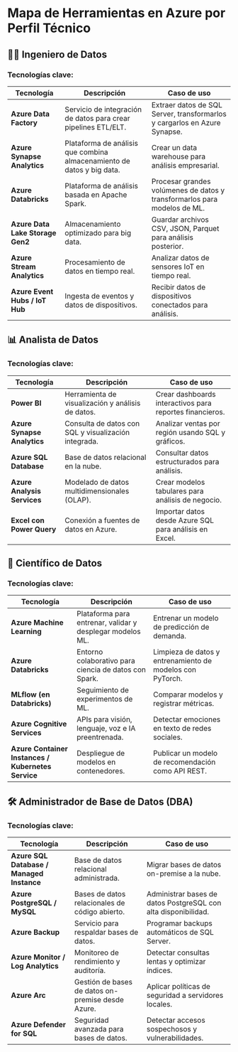 

# Mapa de Herramientas en Azure por Perfil Técnico 

 
## 👷‍♂️ **Ingeniero de Datos**

### Tecnologías clave:

| Tecnología | Descripción | Caso de uso |
|------------|-------------|-------------|
| **Azure Data Factory** | Servicio de integración de datos para crear pipelines ETL/ELT. | Extraer datos de SQL Server, transformarlos y cargarlos en Azure Synapse. |
| **Azure Synapse Analytics** | Plataforma de análisis que combina almacenamiento de datos y big data. | Crear un data warehouse para análisis empresarial. |
| **Azure Databricks** | Plataforma de análisis basada en Apache Spark. | Procesar grandes volúmenes de datos y transformarlos para modelos de ML. |
| **Azure Data Lake Storage Gen2** | Almacenamiento optimizado para big data. | Guardar archivos CSV, JSON, Parquet para análisis posterior. |
| **Azure Stream Analytics** | Procesamiento de datos en tiempo real. | Analizar datos de sensores IoT en tiempo real. |
| **Azure Event Hubs / IoT Hub** | Ingesta de eventos y datos de dispositivos. | Recibir datos de dispositivos conectados para análisis. |
 
## 📊 **Analista de Datos**

### Tecnologías clave:

| Tecnología | Descripción | Caso de uso |
|------------|-------------|-------------|
| **Power BI** | Herramienta de visualización y análisis de datos. | Crear dashboards interactivos para reportes financieros. |
| **Azure Synapse Analytics** | Consulta de datos con SQL y visualización integrada. | Analizar ventas por región usando SQL y gráficos. |
| **Azure SQL Database** | Base de datos relacional en la nube. | Consultar datos estructurados para análisis. |
| **Azure Analysis Services** | Modelado de datos multidimensionales (OLAP). | Crear modelos tabulares para análisis de negocio. |
| **Excel con Power Query** | Conexión a fuentes de datos en Azure. | Importar datos desde Azure SQL para análisis en Excel. |

 
## 🧪 **Científico de Datos**

### Tecnologías clave:

| Tecnología | Descripción | Caso de uso |
|------------|-------------|-------------|
| **Azure Machine Learning** | Plataforma para entrenar, validar y desplegar modelos ML. | Entrenar un modelo de predicción de demanda. |
| **Azure Databricks** | Entorno colaborativo para ciencia de datos con Spark. | Limpieza de datos y entrenamiento de modelos con PyTorch. |
| **MLflow (en Databricks)** | Seguimiento de experimentos de ML. | Comparar modelos y registrar métricas. |
| **Azure Cognitive Services** | APIs para visión, lenguaje, voz e IA preentrenada. | Detectar emociones en texto de redes sociales. |
| **Azure Container Instances / Kubernetes Service** | Despliegue de modelos en contenedores. | Publicar un modelo de recomendación como API REST. |

 

## 🛠️ **Administrador de Base de Datos (DBA)**

### Tecnologías clave:

| Tecnología | Descripción | Caso de uso |
|------------|-------------|-------------|
| **Azure SQL Database / Managed Instance** | Base de datos relacional administrada. | Migrar bases de datos on-premise a la nube. |
| **Azure PostgreSQL / MySQL** | Bases de datos relacionales de código abierto. | Administrar bases de datos PostgreSQL con alta disponibilidad. |
| **Azure Backup** | Servicio para respaldar bases de datos. | Programar backups automáticos de SQL Server. |
| **Azure Monitor / Log Analytics** | Monitoreo de rendimiento y auditoría. | Detectar consultas lentas y optimizar índices. |
| **Azure Arc** | Gestión de bases de datos on-premise desde Azure. | Aplicar políticas de seguridad a servidores locales. |
| **Azure Defender for SQL** | Seguridad avanzada para bases de datos. | Detectar accesos sospechosos y vulnerabilidades. |
 
